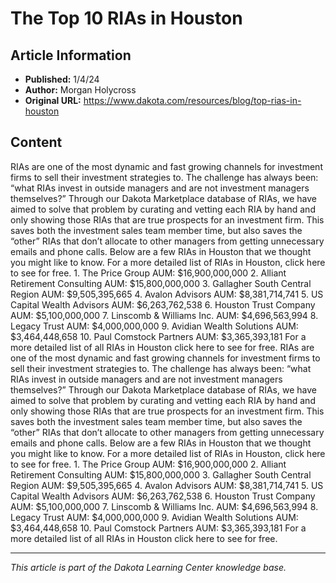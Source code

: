# The Top 10 RIAs in Houston

## Article Information
- **Published:** 1/4/24
- **Author:** Morgan Holycross
- **Original URL:** https://www.dakota.com/resources/blog/top-rias-in-houston

## Content

RIAs are one of the most dynamic and fast growing channels for investment firms to sell their investment strategies to. The challenge has always been: “what RIAs invest in outside managers and are not investment managers themselves?” Through our Dakota Marketplace database of RIAs, we have aimed to solve that problem by curating and vetting each RIA by hand and only showing those RIAs that are true prospects for an investment firm. This saves both the investment sales team member time, but also saves the “other” RIAs that don’t allocate to other managers from getting unnecessary emails and phone calls. Below are a few RIAs in Houston that we thought you might like to know. For a more detailed list of RIAs in Houston, click here to see for free. 1. The Price Group AUM: $16,900,000,000 2. Alliant Retirement Consulting AUM: $15,800,000,000 3. Gallagher South Central Region AUM: $9,505,395,665 4. Avalon Advisors AUM: $8,381,714,741 5. US Capital Wealth Advisors AUM: $6,263,762,538 6. Houston Trust Company AUM: $5,100,000,000 7. Linscomb & Williams Inc. AUM: $4,696,563,994 8. Legacy Trust AUM: $4,000,000,000 9. Avidian Wealth Solutions AUM: $3,464,448,658 10. Paul Comstock Partners AUM: $3,365,393,181 For a more detailed list of all RIAs in Houston click here to see for free. RIAs are one of the most dynamic and fast growing channels for investment firms to sell their investment strategies to. The challenge has always been: “what RIAs invest in outside managers and are not investment managers themselves?” Through our Dakota Marketplace database of RIAs, we have aimed to solve that problem by curating and vetting each RIA by hand and only showing those RIAs that are true prospects for an investment firm. This saves both the investment sales team member time, but also saves the “other” RIAs that don’t allocate to other managers from getting unnecessary emails and phone calls. Below are a few RIAs in Houston that we thought you might like to know. For a more detailed list of RIAs in Houston, click here to see for free. 1. The Price Group AUM: $16,900,000,000 2. Alliant Retirement Consulting AUM: $15,800,000,000 3. Gallagher South Central Region AUM: $9,505,395,665 4. Avalon Advisors AUM: $8,381,714,741 5. US Capital Wealth Advisors AUM: $6,263,762,538 6. Houston Trust Company AUM: $5,100,000,000 7. Linscomb & Williams Inc. AUM: $4,696,563,994 8. Legacy Trust AUM: $4,000,000,000 9. Avidian Wealth Solutions AUM: $3,464,448,658 10. Paul Comstock Partners AUM: $3,365,393,181 For a more detailed list of all RIAs in Houston click here to see for free.

---

*This article is part of the Dakota Learning Center knowledge base.*